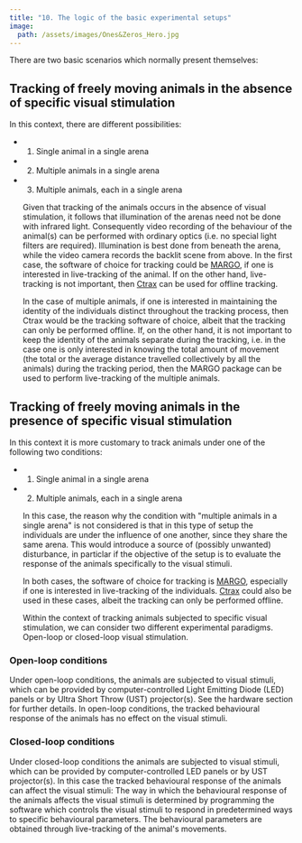 ```yaml
---
title: "10. The logic of the basic experimental setups"
image: 
  path: /assets/images/Ones&Zeros_Hero.jpg
---
```


<!--- # The logic of the basic experimental setups --->

There are two basic scenarios which normally present themselves:


## Tracking of freely moving animals in the absence of specific visual stimulation

In this context, there are different possibilities:

-   1. Single animal in a single arena
-   2. Multiple animals in a single arena
-   3. Multiple animals, each in a single arena  
      
    Given that tracking of the animals occurs in the absence of visual stimulation, it follows that illumination of the arenas need not be done with infrared light. Consequently video recording of the behaviour of the animal(s) can be performed with ordinary optics (i.e. no special light filters are required). Illumination is best done from beneath the arena, while the video camera records the backlit scene from above. In the first case, the software of choice for tracking could be [MARGO](https://github.com/de-Bivort-Lab/margo), if one is interested in live-tracking of the animal. If on the other hand, live-tracking is not important, then [Ctrax](https://ctrax.sourceforge.net) can be used for offline tracking.
	
	In the case of multiple animals, if one is interested in maintaining the identity of the individuals distinct throughout the tracking process, then  Ctrax would be the tracking software of choice, albeit that the tracking can only be performed offline. If, on the other hand, it is not important to keep the identity of the animals separate during the tracking, i.e. in the case one is only interested in knowing the total amount of movement (the total or the average distance travelled collectively by all the animals) during the tracking period, then the MARGO package can be used to perform live-tracking of the multiple animals.


## Tracking of freely moving animals in the presence of specific visual stimulation

In this context it is more customary to track animals under one of
the following two conditions:

-   1. Single animal in a single arena
-   2. Multiple animals, each in a single arena  
      
    In this case, the reason why the condition with "multiple animals in
    a single arena" is not considered is that in this type of setup the
    individuals are under the influence of one another, since they share
    the same arena. This would introduce a source of (possibly unwanted)
    disturbance, in particlar if the objective of the setup is to
    evaluate the response of the animals specifically to the visual
    stimuli.  
      
    In both cases, the software of choice for tracking is [MARGO](https://github.com/de-Bivort-Lab/margo),
    especially if one is interested in live-tracking of the
    individuals. [Ctrax](https://ctrax.sourceforge.net) could also be used in these cases, albeit the
    tracking can only be performed offline.  
      
    Within the context of tracking animals subjected to specific visual
    stimulation, we can consider two different experimental
    paradigms. Open-loop or closed-loop visual stimulation.


### Open-loop conditions

Under open-loop conditions, the animals are subjected to visual stimuli, which can be provided by computer-controlled Light Emitting Diode (LED) panels or by Ultra Short Throw (UST)
projector(s). See the hardware section for further details. In open-loop conditions, the tracked behavioural response of the animals has no effect on the visual stimuli.



### Closed-loop conditions

Under closed-loop conditions the animals are subjected to visual
stimuli, which can be provided by computer-controlled LED panels
or by UST projector(s). In this case the tracked behavioural
response of the animals can affect the visual stimuli: The way in
which the behavioural response of the animals affects the visual
stimuli is determined by programming the software which controls
the visual stimuli to respond in predetermined ways to specific
behavioural parameters. The behavioural parameters are obtained
through live-tracking of the animal's movements.
